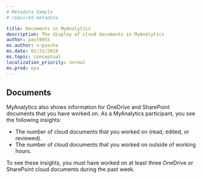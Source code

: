 ```yaml
---
# Metadata Sample
# required metadata

title: Documents in MyAnalytics
description: The display of cloud documents in MyAnalytics
author: paul9955
ms.author: v-pascha
ms.date: 02/21/2019
ms.topic: conceptual
localization_priority: normal 
ms.prod: mya
---
```


## Documents

MyAnalytics also shows information for OneDrive and SharePoint documents that you have worked on. As a MyAnalytics participant, you see the following insights: 

 * The number of cloud documents that you worked on (read, edited, or reviewed). 
 * The number of cloud documents that you worked on outside of working hours.
 
To see these insights, you must have worked on at least three OneDrive or SharePoint cloud documents during the past week. 
